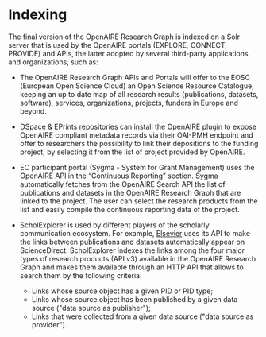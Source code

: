 # Indexing

The final version of the OpenAIRE Research Graph is indexed on a Solr server that is used by the OpenAIRE portals (EXPLORE, CONNECT, PROVIDE) and APIs, the latter adopted by several third-party applications and organizations, such as:

* The OpenAIRE Research Graph APIs and Portals will offer to the EOSC (European Open Science Cloud) an Open Science Resource Catalogue, keeping an up to date map of all research results (publications, datasets, software), services, organizations, projects, funders in Europe and beyond.

* DSpace & EPrints repositories can install the OpenAIRE plugin to expose OpenAIRE compliant metadata records via their OAI-PMH endpoint and offer to researchers the possibility to link their depositions to the funding project, by selecting it from the list of project provided by OpenAIRE.

* EC participant portal (Sygma - System for Grant Management) uses the OpenAIRE API in the “Continuous Reporting” section. Sygma automatically fetches from the OpenAIRE Search API the list of publications and datasets in the OpenAIRE Research Graph that are linked to the project. The user can select the research products from the list and easily compile the continuous reporting data of the project.

* ScholExplorer is used by different players of the scholarly communication ecosystem. For example, [Elsevier](https://www.elsevier.com/authors/tools-and-resources/research-data/data-base-linking) uses its API to make the links between 
publications and datasets automatically appear on ScienceDirect.
ScholExplorer indexes the links among the four major types of research products (API v3) available in the OpenAIRE Research Graph and makes them available through an HTTP API that allows 
to search them by the following criteria:
  * Links whose source object has a given PID or PID type;
  * Links whose source object has been published by a given data source ("data source as publisher");
  * Links that were collected from a given data source ("data source as provider").
